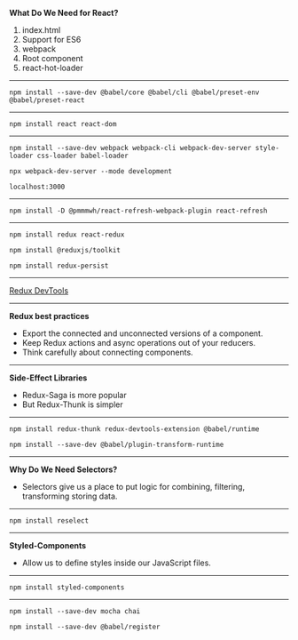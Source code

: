 **What Do We Need for React?**
1. index.html
2. Support for ES6
3. webpack
4. Root component
5. react-hot-loader

---

```
npm install --save-dev @babel/core @babel/cli @babel/preset-env @babel/preset-react
```

---

```
npm install react react-dom
```

---

```
npm install --save-dev webpack webpack-cli webpack-dev-server style-loader css-loader babel-loader
```

```
npx webpack-dev-server --mode development
```

```
localhost:3000
```

---

```
npm install -D @pmmmwh/react-refresh-webpack-plugin react-refresh
```

---

```
npm install redux react-redux
```

```
npm install @reduxjs/toolkit
```

```
npm install redux-persist
```

---

[Redux DevTools](https://chrome.google.com/webstore/detail/redux-devtools/lmhkpmbekcpmknklioeibfkpmmfibljd)

---

**Redux best practices**
- Export the connected and unconnected versions of a component.
- Keep Redux actions and async operations out of your reducers.
- Think carefully about connecting components.

---

**Side-Effect Libraries**
- Redux-Saga is more popular
- But Redux-Thunk is simpler

---

```
npm install redux-thunk redux-devtools-extension @babel/runtime
```

```
npm install --save-dev @babel/plugin-transform-runtime
```

---

**Why Do We Need Selectors?**
- Selectors give us a place to put logic for combining, filtering, transforming storing data.

---

```
npm install reselect
```

---

**Styled-Components**
- Allow us to define styles inside our JavaScript files.

---

```
npm install styled-components
```

---

```
npm install --save-dev mocha chai
```

```
npm install --save-dev @babel/register
```